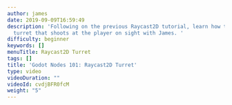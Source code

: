 ```yaml
---
author: james
date: 2019-09-09T16:59:49
description: 'Following on the previous Raycast2D tutorial, learn how to create a
  turret that shoots at the player on sight with James. '
difficulty: beginner
keywords: []
menuTitle: Raycast2D Turret
tags: []
title: 'Godot Nodes 101: Raycast2D Turret'
type: video
videoDuration: ""
videoId: cvdjBFR0fcM
weight: "5"
---
```

